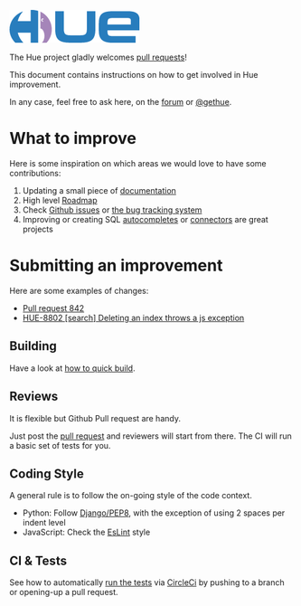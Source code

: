 ![alt text](https://raw.githubusercontent.com/cloudera/hue/master/docs/images/hue_logo.png "Hue Logo")


The Hue project gladly welcomes [pull requests](https://github.com/cloudera/hue/pulls)!

This document contains instructions on how to get involved in Hue improvement.

In any case, feel free to ask here, on the [forum](https://discourse.gethue.com/) or [@gethue](https://twitter.com/gethue).

# What to improve

Here is some inspiration on which areas we would love to have some contributions:

1. Updating a small piece of [documentation](https://docs.gethue.com)
2. High level [Roadmap](/docs/ROADMAP.md)
3. Check [Github issues](https://github.com/cloudera/hue/issues) or [the bug tracking system](https://issues.cloudera.org/browse/HUE)
4. Improving or creating SQL [autocompletes](https://docs.gethue.com/developer/parsers/) or [connectors](https://docs.gethue.com/developer/sdk/) are great projects

# Submitting an improvement

Here are some examples of changes:

* [Pull request 842](https://github.com/cloudera/hue/pull/842)
* [HUE-8802 [search] Deleting an index throws a js exception](https://issues.cloudera.org/browse/HUE-8802)

## Building

Have a look at [how to quick build](https://docs.gethue.com/developer/development/#build-start).

## Reviews

It is flexible but Github Pull request are handy.

Just post the [pull request](https://github.com/cloudera/hue/pulls) and reviewers will start from there. The CI will run a basic set of tests for you.

## Coding Style

A general rule is to follow the on-going style of the code context.

* Python: Follow [Django/PEP8](https://docs.djangoproject.com/en/dev/internals/contributing/writing-code/coding-style/), with the exception of using 2 spaces per indent level
* JavaScript: Check the [EsLint](https://github.com/cloudera/hue/blob/master/.eslintrc.js) style

## CI & Tests

See how to automatically [run the tests](https://docs.gethue.com/developer/development/#testing) via [CircleCi](https://circleci.com/gh/cloudera/hue) by pushing to a branch or opening-up a pull request.
